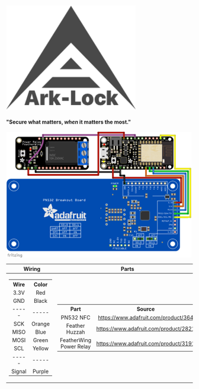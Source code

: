 
<img src="https://github.com/sleepdefic1t/ark-lock/blob/master/ark_lock_logo.png" width="350">  

#### "Secure what matters, ***when*** it matters the most."

<img src="https://github.com/sleepdefic1t/ark-lock/blob/master/pn532_huzzah_pwrrelay.png" width="500">


|    Wiring    |    Parts    |
| :----------: | :---------: |
|<table> <tr><th>Wire</th><th>Color</th></tr><tr><td>3.3V</td><td>Red</td></tr> <tr><td>GND</td><td>Black</td></tr> <tr><td>-----</td><td>-----</td></tr> <tr><td>SCK</td><td>Orange</td></tr> <tr><td>MISO</td><td>Blue</td></tr> <tr><td>MOSI</td><td>Green</td></tr> <tr><td>SCL</td><td>Yellow</td></tr> <tr><td>-----</td><td>-----</td></tr> <tr><td>Signal</td><td>Purple</td></tr> </table> | <table> <tr><th>Part</th><th>Source</th></tr> <tr><td>PN532 NFC</td><td>https://www.adafruit.com/product/364</td></tr> <tr><td>Feather Huzzah</td><td>https://www.adafruit.com/product/2821</td></tr> <tr><td>FeatherWing Power Relay</td><td>https://www.adafruit.com/product/3191</td></tr> </table> | 
